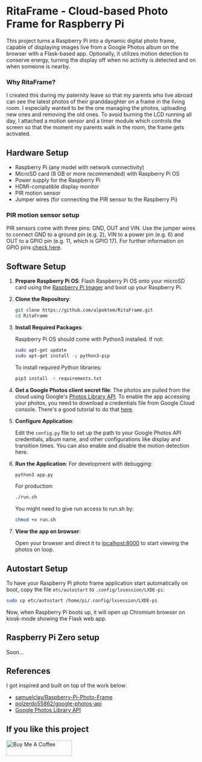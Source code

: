 
# RitaFrame - Cloud-based Photo Frame for Raspberry Pi

This project turns a Raspberry Pi into a dynamic digital photo frame, capable of displaying images live from a Google Photos album on the browser with a Flask-based app. Optionally, it utilizes motion detection to conserve energy, turning the display off when no activity is detected and on when someone is nearby. 

### Why RitaFrame?

I created this during my paternity leave so that my parents who live abroad can see the latest photos of their granddaughter on a frame in the living room. I especially wanted to be the one managing the photos, uploading new ones and removing the old ones. To avoid burning the LCD running all day, I attached a motion sensor and a timer module which controls the screen so that the moment my parents walk in the room, the frame gets activated. 

## Hardware Setup

- Raspberry Pi (any model with network connectivity)
- MicroSD card (8 GB or more recommended) with Raspberry Pi OS
- Power supply for the Raspberry Pi
- HDMI-compatible display monitor
- PIR motion sensor
- Jumper wires (for connecting the PIR sensor to the Raspberry Pi)

### PIR motion sensor setup

PIR sensors come with three pins: GND, OUT and VIN. Use the jumper wires to connect GND to a ground pin (e.g. 2), VIN to a power pin (e.g. 6) and OUT to a GPIO pin (e.g. 11, which is GPIO 17). For further information on GPIO pins [check here](https://randomnerdtutorials.com/raspberry-pi-pinout-gpios/).

## Software Setup

1. **Prepare Raspberry Pi OS**: Flash Raspberry Pi OS onto your microSD card using the [Raspberry Pi Imager](https://www.raspberrypi.org/software/) and boot up your Raspberry Pi.

2. **Clone the Repository**:
    ```bash
    git clone https://github.com/alpoktem/RitaFrame.git
    cd RitaFrame
    ```

3. **Install Required Packages**:

    Raspberry Pi OS should come with Python3 installed. If not:
    ```bash
    sudo apt-get update
    sudo apt-get install -y python3-pip
    ```

    To install required Python libraries:
    ```bash
    pip3 install -r requirements.txt
    ```
4. **Get a Google Photos client secret file**:
    The photos are pulled from the cloud using Google's [Photos Library API](https://developers.google.com/photos/library/reference/rest). To enable the app accessing your photos, you need to download a credentials file from Google Cloud console. There's a good tutorial to do that [here](https://github.com/polzerdo55862/google-photos-api/blob/main/Google_API.ipynb). 

5. **Configure Application**:

    Edit the `config.py` file to set up the path to your Google Photos API credentials, album name, and other configurations like display and transition times. You can also enable and disable the motion detection here. 

6. **Run the Application**:
        For development with debugging:
    ```bash
    python3 app.py
    ```
     For production:
     ```bash
     ./run.sh
   ```
    
    You might need to give run access to run.sh by: 
    ```bash
    chmod +x run.sh
    ```
    
7. **View the app on browser**:

    Open your browser and direct it to [localhost:8000](http://localhost:8000) to start viewing the photos on loop. 

## Autostart Setup

To have your Raspberry Pi photo frame application start automatically on boot, copy the file `etc/autostart` to `.config/lxsession/LXDE-pi`:

```bash
sudo cp etc/autostart /home/pi/.config/lxsession/LXDE-pi
   ```

Now, when Raspberry Pi boots up, it will open up Chromium browser on kiosk-mode showing the Flask web app.

## Raspberry Pi Zero setup

Soon...

## References
I got inspired and built on top of the work below:

- [samuelclay/Raspberry-Pi-Photo-Frame](https://github.com/samuelclay/Raspberry-Pi-Photo-Frame)
- [polzerdo55862/google-photos-api](https://github.com/polzerdo55862/google-photos-api)
- [Google Photos Library API](https://developers.google.com/photos/library/reference/rest)

## If you like this project

<a href="https://www.buymeacoffee.com/alpoktem" target="_blank"><img src="https://cdn.buymeacoffee.com/buttons/default-orange.png" alt="Buy Me A Coffee" height="41" width="174"></a>
